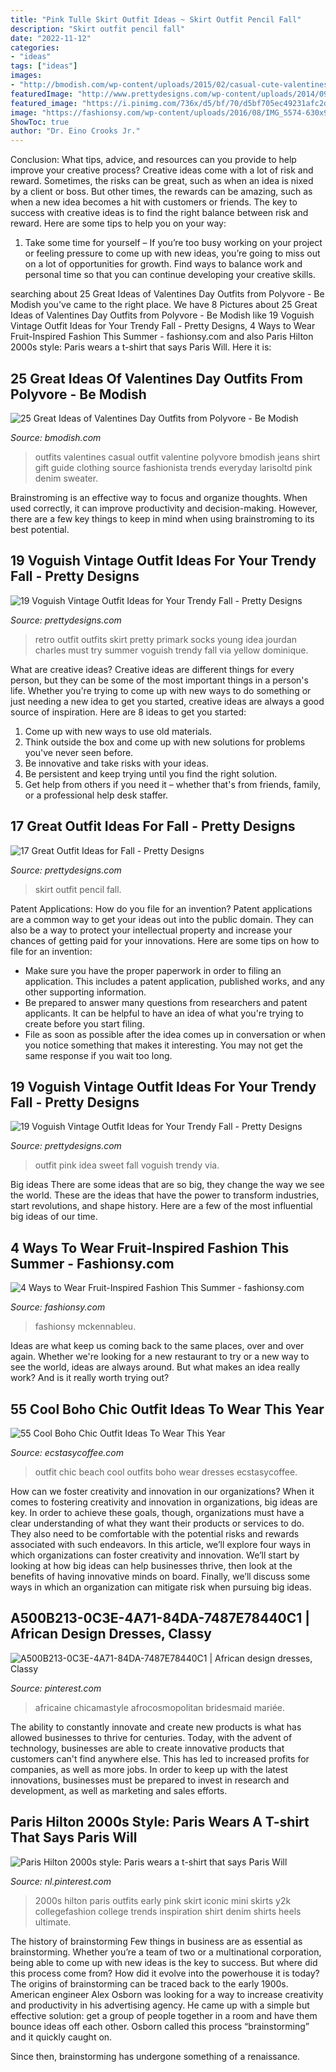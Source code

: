```yaml
---
title: "Pink Tulle Skirt Outfit Ideas ~ Skirt Outfit Pencil Fall"
description: "Skirt outfit pencil fall"
date: "2022-11-12"
categories:
- "ideas"
tags: ["ideas"]
images:
- "http://bmodish.com/wp-content/uploads/2015/02/casual-cute-valentines-day-outfit-bmodish.jpg"
featuredImage: "http://www.prettydesigns.com/wp-content/uploads/2014/09/Pretty-Retro-Outfit-Idea-for-Young-Women.jpg"
featured_image: "https://i.pinimg.com/736x/d5/bf/70/d5bf705ec49231afc2de85953f46a6be.jpg"
image: "https://fashionsy.com/wp-content/uploads/2016/08/IMG_5574-630x945.jpg"
ShowToc: true
author: "Dr. Eino Crooks Jr."
---
```



Conclusion: What tips, advice, and resources can you provide to help improve your creative process?
Creative ideas come with a lot of risk and reward. Sometimes, the risks can be great, such as when an idea is nixed by a client or boss. But other times, the rewards can be amazing, such as when a new idea becomes a hit with customers or friends. The key to success with creative ideas is to find the right balance between risk and reward. Here are some tips to help you on your way: 
1. Take some time for yourself – If you’re too busy working on your project or feeling pressure to come up with new ideas, you’re going to miss out on a lot of opportunities for growth. Find ways to balance work and personal time so that you can continue developing your creative skills. 


	

		
searching about 25 Great Ideas of Valentines Day Outfits from Polyvore - Be Modish you've came to the right place. We have 8 Pictures about 25 Great Ideas of Valentines Day Outfits from Polyvore - Be Modish like 19 Voguish Vintage Outfit Ideas for Your Trendy Fall - Pretty Designs, 4 Ways to Wear Fruit-Inspired Fashion This Summer - fashionsy.com and also Paris Hilton 2000s style: Paris wears a t-shirt that says Paris Will. Here it is:
		
    
## 25 Great Ideas Of Valentines Day Outfits From Polyvore - Be Modish

<img loading=lazy src="http://bmodish.com/wp-content/uploads/2015/02/casual-cute-valentines-day-outfit-bmodish.jpg" onerror="this.onerror=null;this.src='https://tse4.mm.bing.net/th?id=OIP.cLxOZEpoNyRNIvAooUdLSgHaJR&amp;pid=15.1';" alt="25 Great Ideas of Valentines Day Outfits from Polyvore - Be Modish">

_Source: bmodish.com_

>outfits valentines casual outfit valentine polyvore bmodish jeans shirt gift guide clothing source fashionista trends everyday larisoltd pink denim sweater. 

	

Brainstroming is an effective way to focus and organize thoughts. When used correctly, it can improve productivity and decision-making. However, there are a few key things to keep in mind when using brainstroming to its best potential.

    
## 19 Voguish Vintage Outfit Ideas For Your Trendy Fall - Pretty Designs

<img loading=lazy src="http://www.prettydesigns.com/wp-content/uploads/2014/09/Pretty-Retro-Outfit-Idea-for-Young-Women.jpg" onerror="this.onerror=null;this.src='https://tse1.mm.bing.net/th?id=OIP.OxEZsYwwtp0QI7n-0_G9swHaK3&amp;pid=15.1';" alt="19 Voguish Vintage Outfit Ideas for Your Trendy Fall - Pretty Designs">

_Source: prettydesigns.com_

>retro outfit outfits skirt pretty primark socks young idea jourdan charles must try summer voguish trendy fall via yellow dominique. 

	

What are creative ideas?
Creative ideas are different things for every person, but they can be some of the most important things in a person's life. Whether you're trying to come up with new ways to do something or just needing a new idea to get you started, creative ideas are always a good source of inspiration. Here are 8 ideas to get you started: 
1. Come up with new ways to use old materials.
2. Think outside the box and come up with new solutions for problems you've never seen before.
3. Be innovative and take risks with your ideas.
4. Be persistent and keep trying until you find the right solution. 
5. Get help from others if you need it – whether that's from friends, family, or a professional help desk staffer. 

    
## 17 Great Outfit Ideas For Fall - Pretty Designs

<img loading=lazy src="https://www.prettydesigns.com/wp-content/uploads/2015/09/Pencil-Skirt.jpg" onerror="this.onerror=null;this.src='https://tse1.mm.bing.net/th?id=OIP.paeq-mxH-YZzy1-7Gul5NgHaMy&amp;pid=15.1';" alt="17 Great Outfit Ideas for Fall - Pretty Designs">

_Source: prettydesigns.com_

>skirt outfit pencil fall. 

	

Patent Applications: How do you file for an invention?
Patent applications are a common way to get your ideas out into the public domain. They can also be a way to protect your intellectual property and increase your chances of getting paid for your innovations. Here are some tips on how to file for an invention: 
- Make sure you have the proper paperwork in order to filing an application. This includes a patent application, published works, and any other supporting information. 
- Be prepared to answer many questions from researchers and patent applicants. It can be helpful to have an idea of what you're trying to create before you start filing. 
- File as soon as possible after the idea comes up in conversation or when you notice something that makes it interesting. You may not get the same response if you wait too long.

    
## 19 Voguish Vintage Outfit Ideas For Your Trendy Fall - Pretty Designs

<img loading=lazy src="http://www.prettydesigns.com/wp-content/uploads/2014/09/Sweet-Pink-and-Red-Outfit-Idea.jpg" onerror="this.onerror=null;this.src='https://tse1.mm.bing.net/th?id=OIP.KySe63Dye_msGq9g2rPrMgHaLH&amp;pid=15.1';" alt="19 Voguish Vintage Outfit Ideas for Your Trendy Fall - Pretty Designs">

_Source: prettydesigns.com_

>outfit pink idea sweet fall voguish trendy via. 

	

Big ideas
There are some ideas that are so big, they change the way we see the world. These are the ideas that have the power to transform industries, start revolutions, and shape history. Here are a few of the most influential big ideas of our time.

    
## 4 Ways To Wear Fruit-Inspired Fashion This Summer - Fashionsy.com

<img loading=lazy src="https://fashionsy.com/wp-content/uploads/2016/08/IMG_5574-630x945.jpg" onerror="this.onerror=null;this.src='https://tse4.mm.bing.net/th?id=OIP.YwyojiZmdB0V7jBRTPzWYwHaLH&amp;pid=15.1';" alt="4 Ways to Wear Fruit-Inspired Fashion This Summer - fashionsy.com">

_Source: fashionsy.com_

>fashionsy mckennableu. 

	

Ideas are what keep us coming back to the same places, over and over again. Whether we're looking for a new restaurant to try or a new way to see the world, ideas are always around. But what makes an idea really work? And is it really worth trying out?

    
## 55 Cool Boho Chic Outfit Ideas To Wear This Year

<img loading=lazy src="https://www.ecstasycoffee.com/wp-content/uploads/2016/11/Beach-Outfit29.jpg" onerror="this.onerror=null;this.src='https://tse1.mm.bing.net/th?id=OIP.JrzOLZJv_8qBmdPrhjM7-wHaLH&amp;pid=15.1';" alt="55 Cool Boho Chic Outfit Ideas To Wear This Year">

_Source: ecstasycoffee.com_

>outfit chic beach cool outfits boho wear dresses ecstasycoffee. 

	

How can we foster creativity and innovation in our organizations?
When it comes to fostering creativity and innovation in organizations, big ideas are key. In order to achieve these goals, though, organizations must have a clear understanding of what they want their products or services to do. They also need to be comfortable with the potential risks and rewards associated with such endeavors.
In this article, we’ll explore four ways in which organizations can foster creativity and innovation. We’ll start by looking at how big ideas can help businesses thrive, then look at the benefits of having innovative minds on board. Finally, we’ll discuss some ways in which an organization can mitigate risk when pursuing big ideas.

    
## A500B213-0C3E-4A71-84DA-7487E78440C1 | African Design Dresses, Classy

<img loading=lazy src="https://i.pinimg.com/736x/7a/43/72/7a437209d3927894b3b2407edd0d4594.jpg" onerror="this.onerror=null;this.src='https://tse3.mm.bing.net/th?id=OIP.XY5VAcb3qGebFj9cxTvIAAHaLH&amp;pid=15.1';" alt="A500B213-0C3E-4A71-84DA-7487E78440C1 | African design dresses, Classy">

_Source: pinterest.com_

>africaine chicamastyle afrocosmopolitan bridesmaid mariée. 

	

The ability to constantly innovate and create new products is what has allowed businesses to thrive for centuries. Today, with the advent of technology, businesses are able to create innovative products that customers can't find anywhere else. This has led to increased profits for companies, as well as more jobs. In order to keep up with the latest innovations, businesses must be prepared to invest in research and development, as well as marketing and sales efforts.

    
## Paris Hilton 2000s Style: Paris Wears A T-shirt That Says Paris Will

<img loading=lazy src="https://i.pinimg.com/736x/d5/bf/70/d5bf705ec49231afc2de85953f46a6be.jpg" onerror="this.onerror=null;this.src='https://tse4.mm.bing.net/th?id=OIP.HG7BbBylh9RTeoB6exUWTAHaNw&amp;pid=15.1';" alt="Paris Hilton 2000s style: Paris wears a t-shirt that says Paris Will">

_Source: nl.pinterest.com_

>2000s hilton paris outfits early pink skirt iconic mini skirts y2k collegefashion college trends inspiration shirt denim shirts heels ultimate. 

	

The history of brainstorming
Few things in business are as essential as brainstorming. Whether you’re a team of two or a multinational corporation, being able to come up with new ideas is the key to success. But where did this process come from? How did it evolve into the powerhouse it is today?
The origins of brainstorming can be traced back to the early 1900s. American engineer Alex Osborn was looking for a way to increase creativity and productivity in his advertising agency. He came up with a simple but effective solution: get a group of people together in a room and have them bounce ideas off each other. Osborn called this process “brainstorming” and it quickly caught on.

Since then, brainstorming has undergone something of a renaissance.

